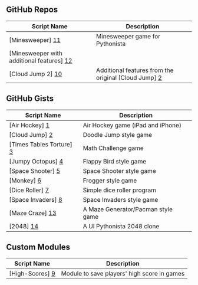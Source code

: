 GitHub Repos
------------

| Script Name        | Description   | 
| -------------      | ------------- | 
| [Minesweeper] [11]      | Minesweeper game for Pythonista |
| [Minesweeper with additional features] [12]      |       | 
| [Cloud Jump 2] [10] | Additional features from the original [Cloud Jump] [2]  |


GitHub Gists
------------

| Script Name        | Description   | 
| -------------      | ------------- | 
| [Air Hockey] [1]      | Air Hockey game (iPad and iPhone) |
| [Cloud Jump] [2]      | Doodle Jump style game   | 
| [Times Tables Torture] [3] | Math Challenge game  |
| [Jumpy Octopus] [4] | Flappy Bird style game  |
| [Space Shooter] [5] | Space Shooter style game  |
| [Monkey] [6] | Frogger style game  |
| [Dice Roller] [7] | Simple dice roller program  |
| [Space Invaders] [8] | Space Invaders style game  |
| [Maze Craze] [13] | A Maze Generator/Pacman style game  |
| [2048] [14] | A UI Pythonista 2048 clone  |


Custom Modules
------------

| Script Name        | Description   | 
| -------------      | ------------- | 
| [High-Scores] [9]      | Module to save players' high score in games |


[1]: https://gist.github.com/gillibrand/3271073
[2]: https://gist.github.com/BashedCrab/9098744
[3]: https://gist.github.com/BashedCrab/9062268
[4]: https://gist.github.com/BashedCrab/8949577
[5]: https://gist.github.com/omz/4050951
[6]: https://gist.github.com/GuyCarver/4116156
[7]: https://gist.github.com/mmurdoch/6263978
[8]: https://gist.github.com/davebang/6113246
[9]: https://github.com/tjferry14/High-Scores
[10]: https://github.com/tjferry14/Cloud-Jump-2
[11]: https://github.com/mevdschee/pythonista-minesweeper
[12]: https://github.com/git-bee/pythonista-minesweeper
[13]: https://gist.github.com/GuyCarver/4000630
[14]: https://gist.github.com/henryiii/0a58c7e958c1b317f64a